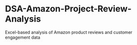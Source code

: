 # DSA-Amazon-Project-Review-Analysis
Excel-based analysis of Amazon product reviews and customer engagement data
